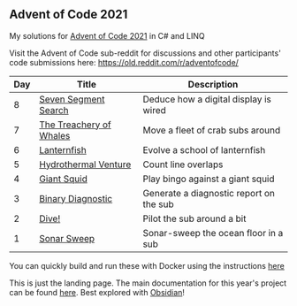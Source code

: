 ## Advent of Code 2021

My solutions for [Advent of Code 2021](http://adventofcode.com/2021) in C# and LINQ

Visit the Advent of Code sub-reddit for discussions and other participants' code submissions here: https://old.reddit.com/r/adventofcode/

| Day | Title                                                                  | Description                             |
| --- | ---------------------------------------------------------------------- | --------------------------------------- |
| 8   | [Seven Segment Search](./AdventOfCode/AdventOfCode.CSharp/Day08.cs)    | Deduce how a digital display is wired   |
| 7   | [The Treachery of Whales](./AdventOfCode/AdventOfCode.CSharp/Day07.cs) | Move a fleet of crab subs around        |
| 6   | [Lanternfish](./AdventOfCode/AdventOfCode.CSharp/Day06.cs)             | Evolve a school of lanternfish          |
| 5   | [Hydrothermal Venture](./AdventOfCode/AdventOfCode.CSharp/Day05.cs)    | Count line overlaps                     |
| 4   | [Giant Squid](./AdventOfCode/AdventOfCode.CSharp/Day04.cs)             | Play bingo against a giant squid        |
| 3   | [Binary Diagnostic](./AdventOfCode/AdventOfCode.CSharp/Day03.cs)       | Generate a diagnostic report on the sub |
| 2   | [Dive!](./AdventOfCode/AdventOfCode.CSharp/Day02.cs)                   | Pilot the sub around a bit              |
| 1   | [Sonar Sweep](./AdventOfCode/AdventOfCode.CSharp/Day01.cs)             | Sonar-sweep the ocean floor in a sub    |

You can quickly build and run these with Docker using the instructions [here](Docs/Docker.md)

This is just the landing page.  The main documentation for this year's project can be found [here](Docs/Home.md). Best explored with [Obsidian](https://obsidian.md/)!
